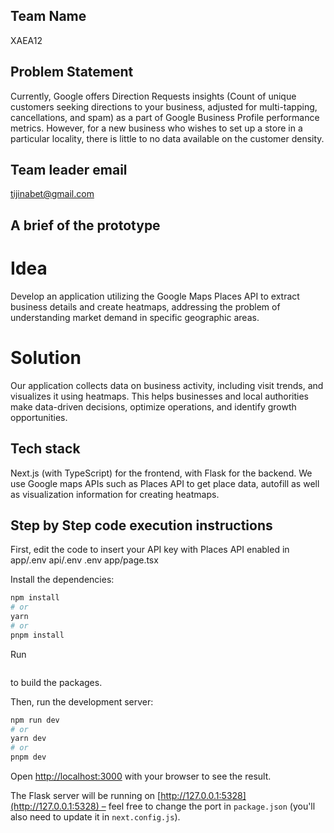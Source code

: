 ## Team Name

XAEA12

## Problem Statement

Currently, Google offers Direction Requests insights (Count of unique customers seeking directions to your business, adjusted for multi-tapping, cancellations, and spam) as a part of Google Business Profile performance metrics. 
However, for a new business who wishes to set up a store in a particular locality, there is little to no data available on the customer density.

## Team leader email

tijinabet@gmail.com

## A brief of the prototype

# Idea
Develop an application utilizing the Google Maps Places API to extract business details and create heatmaps, addressing the problem of understanding market demand in specific geographic areas.	

# Solution
Our application collects data on business activity, including visit trends, and visualizes it using heatmaps. This helps businesses and local authorities make data-driven decisions, optimize operations, and identify growth opportunities.

## Tech stack

Next.js (with TypeScript) for the frontend, with Flask for the backend. We use Google maps APIs such as Places API to get place data, autofill as well as visualization information for creating heatmaps.

## Step by Step code execution instructions

First, edit the code to insert your API key with Places API enabled in 
app/.env
api/.env
.env
app/page.tsx

Install the dependencies:

```bash
npm install
# or
yarn
# or
pnpm install
```

Run 

```npm run build
```

to build the packages.

Then, run the development server:

```bash
npm run dev
# or
yarn dev
# or
pnpm dev
```

Open [http://localhost:3000](http://localhost:3000) with your browser to see the result.

The Flask server will be running on [http://127.0.0.1:5328](http://127.0.0.1:5328) – feel free to change the port in `package.json` (you'll also need to update it in `next.config.js`).
